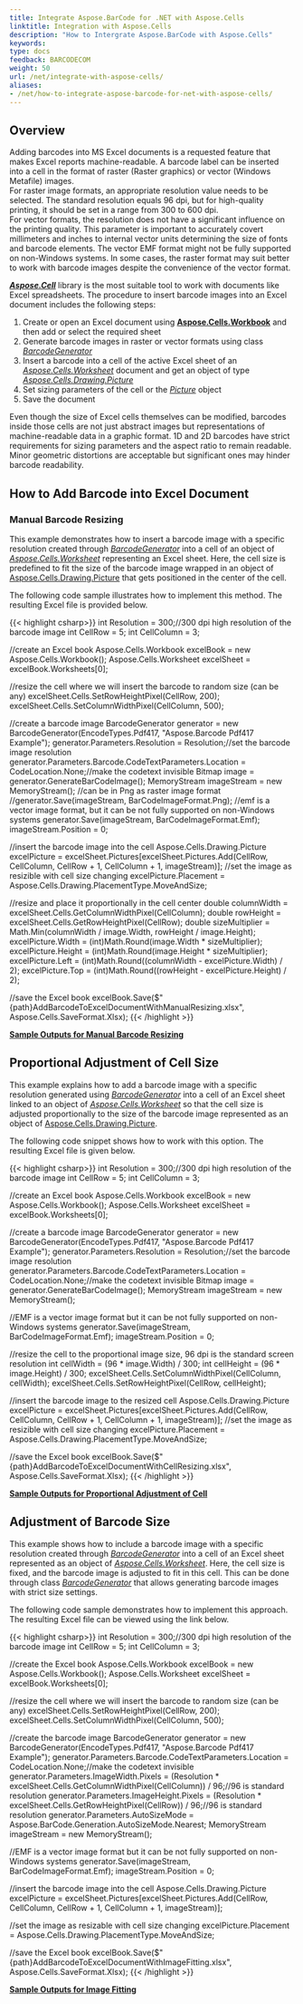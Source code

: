 ```yaml
---
title: Integrate Aspose.BarCode for .NET with Aspose.Cells
linktitle: Integration with Aspose.Cells
description: "How to Intergrate Aspose.BarCode with Aspose.Cells"
keywords:
type: docs
feedback: BARCODECOM
weight: 50
url: /net/integrate-with-aspose-cells/
aliases:
- /net/how-to-integrate-aspose-barcode-for-net-with-aspose-cells/
---
```


## **Overview**

Adding barcodes into MS Excel documents is a requested feature that makes Excel reports machine-readable. A barcode label can be inserted into a cell in the format of raster (Raster graphics) or vector (Windows Metafile) images.  
For raster image formats, an appropriate resolution value needs to be selected. The standard resolution equals 96 dpi, but for high-quality printing, it should be set in a range from 300 to 600 dpi.  
For vector formats, the resolution does not have a significant influence on the printing quality. This parameter is important to accurately covert millimeters and inches to internal vector units determining the size of fonts and barcode elements. The vector EMF format might not be fully supported on non-Windows systems. In some cases, the raster format may suit better to work with barcode images despite the convenience of the vector format.  
  
[***Aspose.Cell***](https://products.aspose.com/cells/net/) library is the most suitable tool to work with documents like Excel spreadsheets. The procedure to insert barcode images into an Excel document includes the following steps:
1.	Create or open an Excel document using [**Aspose.Cells.Workbook**](https://reference.aspose.com/cells/net/aspose.cells/workbook/) and  then add or select the required sheet
2.	Generate barcode images in raster or vector formats using class [*BarcodeGenerator*](https://reference.aspose.com/barcode/net/aspose.barcode.generation/barcodegenerator) 
3.	Insert a barcode into a cell of the active Excel sheet of an [*Aspose.Cells.Worksheet*](https://reference.aspose.com/cells/net/aspose.cells/worksheet/) document and get an object of type [*Aspose.Cells.Drawing.Picture*](https://reference.aspose.com/cells/net/aspose.cells.drawing/picture/)
4.	Set sizing parameters of the cell or the [*Picture*](https://reference.aspose.com/cells/net/aspose.cells.drawing/picture/) object
5.	Save the document
  
Even though the size of Excel cells themselves can be modified, barcodes inside those cells are not just abstract images but representations of machine-readable data in a graphic format. 1D and 2D barcodes have strict requirements for sizing parameters and the aspect ratio to remain readable. Minor geometric distortions are acceptable but significant ones may hinder barcode readability.

## **How to Add Barcode into Excel Document** 

### **Manual Barcode Resizing**

This example demonstrates how to insert a barcode image with a specific resolution created through [*BarcodeGenerator*](https://reference.aspose.com/barcode/net/aspose.barcode.generation/barcodegenerator) into a cell of an object of [*Aspose.Cells.Worksheet*](https://reference.aspose.com/cells/net/aspose.cells/worksheet/) representing an Excel sheet. Here, the cell size is predefined to fit the size of the barcode image wrapped in an object of [Aspose.Cells.Drawing.Picture](https://reference.aspose.com/cells/net/aspose.cells.drawing/picture/) that gets positioned in the center of the cell.  
  
The following code sample illustrates how to implement this method. The resulting Excel file is provided below. 
  
{{< highlight csharp>}}
int Resolution = 300;//300 dpi high resolution of the barcode image
int CellRow = 5;
int CellColumn = 3;

//create an Excel book
Aspose.Cells.Workbook excelBook = new Aspose.Cells.Workbook();
Aspose.Cells.Worksheet excelSheet = excelBook.Worksheets[0];

//resize the cell where we will insert the barcode to random size (can be any)
excelSheet.Cells.SetRowHeightPixel(CellRow, 200);
excelSheet.Cells.SetColumnWidthPixel(CellColumn, 500);

//create a barcode image
BarcodeGenerator generator = new BarcodeGenerator(EncodeTypes.Pdf417, "Aspose.Barcode Pdf417 Example");
generator.Parameters.Resolution = Resolution;//set the barcode image resolution
generator.Parameters.Barcode.CodeTextParameters.Location = CodeLocation.None;//make the codetext invisible
Bitmap image = generator.GenerateBarCodeImage();
MemoryStream imageStream = new MemoryStream();
//can be in Png as raster image format
//generator.Save(imageStream, BarCodeImageFormat.Png);
//emf is a vector image format, but it can be not fully supported on non-Windows systems
generator.Save(imageStream, BarCodeImageFormat.Emf);
imageStream.Position = 0;

//insert the barcode image into the cell
Aspose.Cells.Drawing.Picture excelPicture = excelSheet.Pictures[excelSheet.Pictures.Add(CellRow, CellColumn, CellRow + 1, CellColumn + 1, imageStream)];
//set the image as resizible with cell size changing
excelPicture.Placement = Aspose.Cells.Drawing.PlacementType.MoveAndSize;

//resize and place it proportionally in the cell center
double columnWidth = excelSheet.Cells.GetColumnWidthPixel(CellColumn);
double rowHeight = excelSheet.Cells.GetRowHeightPixel(CellRow);
double sizeMultiplier = Math.Min(columnWidth / image.Width, rowHeight / image.Height);
excelPicture.Width = (int)Math.Round(image.Width * sizeMultiplier);
excelPicture.Height = (int)Math.Round(image.Height * sizeMultiplier);
excelPicture.Left = (int)Math.Round((columnWidth - excelPicture.Width) / 2);
excelPicture.Top = (int)Math.Round((rowHeight - excelPicture.Height) / 2);

//save the Excel book
excelBook.Save($"{path}AddBarcodeToExcelDocumentWithManualResizing.xlsx", Aspose.Cells.SaveFormat.Xlsx);
{{< /highlight >}}
  
[**Sample Outputs for Manual Barcode Resizing**](addbarcodetoexceldocumentwithmanualresizing.xlsx)
  
## **Proportional Adjustment of Cell Size**

This example explains how to add a barcode image with a specific resolution generated using [*BarcodeGenerator*](https://reference.aspose.com/barcode/net/aspose.barcode.generation/barcodegenerator) into a cell of an Excel sheet linked to an object of [*Aspose.Cells.Worksheet*](https://reference.aspose.com/cells/net/aspose.cells/worksheet/) so that the cell size is adjusted proportionally to the size of the barcode image represented as an object of [Aspose.Cells.Drawing.Picture](https://reference.aspose.com/cells/net/aspose.cells.drawing/picture/).  
  
The following code snippet shows how to work with this option. The resulting Excel file is given below. 
  
{{< highlight csharp>}}
int Resolution = 300;//300 dpi high resolution of the barcode image
int CellRow = 5;
int CellColumn = 3;

//create an Excel book
Aspose.Cells.Workbook excelBook = new Aspose.Cells.Workbook();
Aspose.Cells.Worksheet excelSheet = excelBook.Worksheets[0];

//create a barcode image
BarcodeGenerator generator = new BarcodeGenerator(EncodeTypes.Pdf417, "Aspose.Barcode Pdf417 Example");
generator.Parameters.Resolution = Resolution;//set the barcode image resolution
generator.Parameters.Barcode.CodeTextParameters.Location = CodeLocation.None;//make the codetext invisible
Bitmap image = generator.GenerateBarCodeImage();
MemoryStream imageStream = new MemoryStream();

//EMF is a vector image format but it can be not fully supported on non-Windows systems
generator.Save(imageStream, BarCodeImageFormat.Emf);
imageStream.Position = 0;

//resize the cell to the proportional image size, 96 dpi is the standard screen resolution
int cellWidth = (96 * image.Width) / 300;
int cellHeight = (96 * image.Height) / 300;
excelSheet.Cells.SetColumnWidthPixel(CellColumn, cellWidth);
excelSheet.Cells.SetRowHeightPixel(CellRow, cellHeight);

//insert the barcode image to the resized cell
Aspose.Cells.Drawing.Picture excelPicture = excelSheet.Pictures[excelSheet.Pictures.Add(CellRow, CellColumn, CellRow + 1, CellColumn + 1, imageStream)];
//set the image as resizible with cell size changing
excelPicture.Placement = Aspose.Cells.Drawing.PlacementType.MoveAndSize;

//save the Excel book
excelBook.Save($"{path}AddBarcodeToExcelDocumentWithCellResizing.xlsx", Aspose.Cells.SaveFormat.Xlsx);
{{< /highlight >}}
  
[**Sample Outputs for Proportional Adjustment of Cell**](addbarcodetoexceldocumentwithcellresizing.xlsx)

## **Adjustment of Barcode Size**

This example shows how to include a barcode image with a specific resolution created through [*BarcodeGenerator*](https://reference.aspose.com/barcode/net/aspose.barcode.generation/barcodegenerator) into a cell of an Excel sheet represented as an object of [*Aspose.Cells.Worksheet*](https://reference.aspose.com/cells/net/aspose.cells/worksheet/). Here, the cell size is fixed, and the barcode image is adjusted to fit in this cell. This can be done through class [*BarcodeGenerator*](https://reference.aspose.com/barcode/net/aspose.barcode.generation/barcodegenerator) that allows generating barcode images with strict size settings.  
  
The following code sample demonstrates how to implement this approach. The resulting Excel file can be viewed using the link below. 
    
{{< highlight csharp>}}
int Resolution = 300;//300 dpi high resolution of the barcode image
int CellRow = 5;
int CellColumn = 3;

//create the Excel book
Aspose.Cells.Workbook excelBook = new Aspose.Cells.Workbook();
Aspose.Cells.Worksheet excelSheet = excelBook.Worksheets[0];

//resize the cell where we will insert the barcode to random size (can be any)
excelSheet.Cells.SetRowHeightPixel(CellRow, 200);
excelSheet.Cells.SetColumnWidthPixel(CellColumn, 500);

//create the barcode image
BarcodeGenerator generator = new BarcodeGenerator(EncodeTypes.Pdf417, "Aspose.Barcode Pdf417 Example");
generator.Parameters.Barcode.CodeTextParameters.Location = CodeLocation.None;//make the codetext invisible
generator.Parameters.ImageWidth.Pixels = (Resolution * excelSheet.Cells.GetColumnWidthPixel(CellColumn)) / 96;//96 is standard resolution
generator.Parameters.ImageHeight.Pixels = (Resolution * excelSheet.Cells.GetRowHeightPixel(CellRow)) / 96;//96 is standard resolution
generator.Parameters.AutoSizeMode = Aspose.BarCode.Generation.AutoSizeMode.Nearest;
MemoryStream imageStream = new MemoryStream();

//EMF is a vector image format but it can be not fully supported on non-Windows systems
generator.Save(imageStream, BarCodeImageFormat.Emf);
imageStream.Position = 0;

//insert the barcode image into the cell
Aspose.Cells.Drawing.Picture excelPicture = excelSheet.Pictures[excelSheet.Pictures.Add(CellRow, CellColumn, CellRow + 1, CellColumn + 1, imageStream)];

//set the image as resizable with cell size changing
excelPicture.Placement = Aspose.Cells.Drawing.PlacementType.MoveAndSize;

//save the Excel book
excelBook.Save($"{path}AddBarcodeToExcelDocumentWithImageFitting.xlsx", Aspose.Cells.SaveFormat.Xlsx);
{{< /highlight >}}
  
[**Sample Outputs for Image Fitting**](addbarcodetoexceldocumentwithimagefitting.xlsx)
  